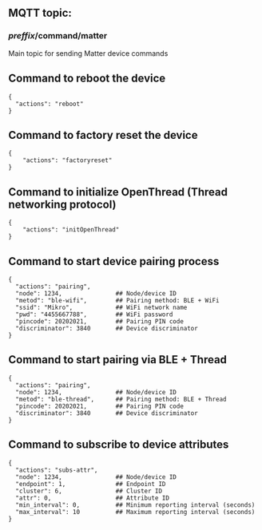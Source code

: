 ## MQTT topic: 
### *preffix*/command/matter  
 Main topic for sending Matter device commands  

  ## Command to reboot the device  
```
{  
  "actions": "reboot"   
} 
```  

## Command to factory reset the device  
```
{  
    "actions": "factoryreset"  
}
```  

## Command to initialize OpenThread (Thread networking protocol)  
```
{  
    "actions": "initOpenThread"  
}
```  

## Command to start device pairing process  
```
{  
  "actions": "pairing",   
  "node": 1234,               ## Node/device ID  
  "metod": "ble-wifi",        ## Pairing method: BLE + WiFi  
  "ssid": "Mikro",            ## WiFi network name  
  "pwd": "4455667788",        ## WiFi password  
  "pincode": 20202021,        ## Pairing PIN code  
  "discriminator": 3840       ## Device discriminator  
}
```  

## Command to start pairing via BLE + Thread  
```
{  
  "actions": "pairing",   
  "node": 1234,               ## Node/device ID  
  "metod": "ble-thread",      ## Pairing method: BLE + Thread  
  "pincode": 20202021,        ## Pairing PIN code  
  "discriminator": 3840       ## Device discriminator  
}
```  

## Command to subscribe to device attributes  
```
{  
  "actions": "subs-attr",   
  "node": 1234,               ## Node/device ID  
  "endpoint": 1,              ## Endpoint ID  
  "cluster": 6,               ## Cluster ID  
  "attr": 0,                  ## Attribute ID  
  "min_interval": 0,          ## Minimum reporting interval (seconds)  
  "max_interval": 10          ## Maximum reporting interval (seconds)  
}
```  
